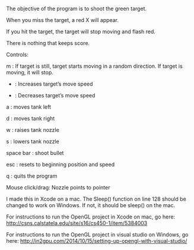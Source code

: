 The objective of the program is to shoot the green target. 

When you miss the target, a red X will appear. 

If you hit the target, the target will stop moving and flash red.

There is nothing that keeps score.

Controls:

m : If target is still, target starts moving in a random direction. If target is moving, it will stop.

+ : Increases target’s move speed

- : Decreases target’s move speed

a : moves tank left

d : moves tank right

w : raises tank nozzle

s : lowers tank nozzle

space bar : shoot bullet

esc : resets to beginning position and speed

q : quits the program

Mouse click/drag:  Nozzle points to pointer

I made this in Xcode on a mac. The Sleep() function on line 128 should be changed to work on Windows. If not, it should be sleep() on the mac.

For instructions to run the OpenGL project in Xcode on mac, go here:
http://csns.calstatela.edu/site/s16/cs450-1/item/5384003

For instructions to run the OpenGL project in visual studio on Windows, go here:
http://in2gpu.com/2014/10/15/setting-up-opengl-with-visual-studio/